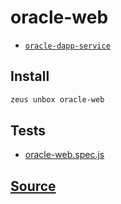 
oracle-web
====================









* [`oracle-dapp-service`](oracle-dapp-service.md)




## Install
```bash
zeus unbox oracle-web
```












## Tests 
* [oracle-web.spec.js](https://github.com/liquidapps-io/zeus-sdk/tree/master/boxes/groups/oracles/oracle-web/test/oracle-web.spec.js)
## [Source](https://github.com/liquidapps-io/zeus-sdk/tree/master/boxes/groups/oracles/oracle-web)